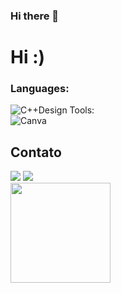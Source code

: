 ### Hi there 👋

<!--
**henrimachado/henrimachado** is a ✨ _special_ ✨ repository because its `README.md` (this file) appears on your GitHub profile.

Here are some ideas to get you started:

- 🔭 I’m currently working on ...
- 🌱 I’m currently learning ...
- 👯 I’m looking to collaborate on ...
- 🤔 I’m looking for help with ...
- 💬 Ask me about ...
- 📫 How to reach me: ...
- 😄 Pronouns: ...
- ⚡ Fun fact: ...
-->

<h1> Hi :)</h1>

<h3 style='left'>Languages:</h3>
<div style='left'>
<img alt="C++" src="https://img.shields.io/badge/c++-%2300599C.svg?style=for-the-badge&logo=c%2B%2B&logoColor=white%22/%3E
<img alt="C#" src="https://img.shields.io/badge/c%23-%23239120.svg?style=for-the-badge&logo=c-sharp&logoColor=white%22/%3E
<img alt="SQL" src="https://img.shields.io/badge/sql-green.svg?style=for-the-badge&logo=sql&logoColor=white%22/%3E
<img alt="Python" src="https://img.shields.io/badge/python-3670A0?style=for-the-badge&logo=python&logoColor=ffdd54%22/%3E
<img alt="Delphi" src="https://img.shields.io/badge/delphi-blue.svg?style=for-the-badge&logo=sql&logoColor=white%22/%3E
<img alt="R" src="https://img.shields.io/badge/r-%23276DC3.svg?style=for-the-badge&logo=r&logoColor=white%22/%3E
</div> 
 
<h3 style='left'>IDEs and Editors:</h3>
<div style='left'>
<img alt="Visual Studio Code" src="https://img.shields.io/badge/VisualStudioCode-83818E.svg?style=for-the-badge&logo=visual-studio-code&logoColor=white%22/%3E
</div>

<h3 align="left">Design Tools:</h3>
<div style='left'>
<img alt="Canva" src="https://img.shields.io/badge/Canva-purple.svg?style=for-the-badge&logo=Canva&logoColor=white%22/%3E
</div>

<div style="display: inline_block">
  <h2 >Contato</h2>
   <a href="https://www.linkedin.com/in/iago-fernandes-083309207/" target="_blank"><img src="https://img.shields.io/badge/-LinkedIn-%230077B5?style=for-the-badge&logo=linkedin&logoColor=white" target="_blank"></a>
  <a href = "mailto:iago.avila@ufvjm.edu.br"><img src="https://img.shields.io/badge/-Gmail-%23333?style=for-the-badge&logo=gmail&logoColor=white" target="_blank"></a></div> 

<div align="left" style="display: inline_block">
  <a href="https://github.com/henrimachado%22%3E
  <img height="160em" src="https://github-readme-stats.vercel.app/api/top-langs/?username=henrimachado&layout=compact&langs_count=7&theme=dracula" style="display: inline_block"/>
  <img height="160em" src="https://github-readme-stats.vercel.app/api?username=henrimachado&show_icons=true&theme=dracula&include_all_commits=true&count_private=true" style="display: inline_block"/>
</div>
